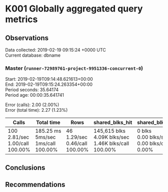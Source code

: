 # K001 Globally aggregated query metrics

## Observations ##
Data collected: 2019-02-19 09:15:24 +0000 UTC  
Current database: dbname  


### Master (`runner-72989761-project-9951336-concurrent-0`) ###
Start: 2019-02-19T09:14:48.621613+00:00  
End: 2019-02-19T09:15:24.263354+00:00  
Period seconds: 35.64174  
Period age: 00:00:35.641741  

Error (calls): 2.00 (2.00%)  
Error (total time): 2.27 (1.23%)

Calls | Total&nbsp;time | Rows | shared_blks_hit | shared_blks_read | shared_blks_dirtied | shared_blks_written | blk_read_time | blk_write_time | kcache_reads | kcache_writes | kcache_user_time_ms | kcache_system_time 
-------|------------|------|-----------------|------------------|---------------------|---------------------|---------------|----------------|--------------|---------------|---------------------|--------------------
100<br/>2.81/sec<br/>1.00/call<br/>100.00% |185.25&nbsp;ms<br/>5ms/sec<br/>1ms/call<br/>100.00% |46<br/>1.29/sec<br/>0.46/call<br/>100.00% |145,615&nbsp;blks<br/>4.09K&nbsp;blks/sec<br/>1.46K&nbsp;blks/call<br/>100.00% |0&nbsp;blks<br/>0.00&nbsp;blks/sec<br/>0.00&nbsp;blks/call<br/>0.00% |0&nbsp;blks<br/>0.00&nbsp;blks/sec<br/>0.00&nbsp;blks/call<br/>0.00% |0&nbsp;blks<br/>0.00&nbsp;blks/sec<br/>0.00&nbsp;blks/call<br/>0.00% |0.00&nbsp;ms<br/>0s/sec<br/>0s/call<br/>0.00% |0.00&nbsp;ms<br/>0s/sec<br/>0s/call<br/>0.00% |0.00&nbsp;bytes<br/>0.00&nbsp;bytes/sec<br/>0.00&nbsp;bytes/call<br/>0.00% |0.00&nbsp;bytes<br/>0.00&nbsp;bytes/sec<br/>0.00&nbsp;bytes/call<br/>0.00% |0.00&nbsp;ms<br/>0s/sec<br/>0s/call<br/>0.00% |0.00&nbsp;ms<br/>0s/sec<br/>0s/call<br/>0.00%





## Conclusions ##


## Recommendations ##

